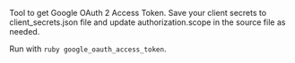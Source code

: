 Tool to get Google OAuth 2 Access Token. Save your client secrets to client_secrets.json file and update authorization.scope in the source file as needed.

Run with `ruby google_oauth_access_token`.
